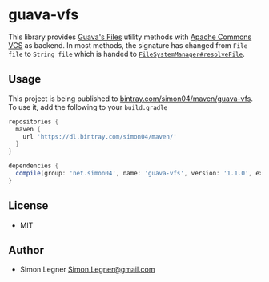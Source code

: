 guava-vfs
=========

This library provides [Guava's Files](http://docs.guava-libraries.googlecode.com/git/javadoc/com/google/common/io/Files.html) utility methods with [Apache Commons VCS](https://commons.apache.org/proper/commons-vfs/) as backend. In most methods, the signature has changed from `File file` to `String file` which is handed to [`FileSystemManager#resolveFile`](https://commons.apache.org/proper/commons-vfs/apidocs/org/apache/commons/vfs2/FileSystemManager.html#resolveFile(java.lang.String)).

Usage
-----
This project is being published to [bintray.com/simon04/maven/guava-vfs](https://bintray.com/simon04/maven/guava-vfs/). To use it, add the following to your `build.gradle`

```gradle
repositories {
  maven {
    url 'https://dl.bintray.com/simon04/maven/'
  }
}

dependencies {
  compile(group: 'net.simon04', name: 'guava-vfs', version: '1.1.0', ext: 'jar')
}
```

License
-------
* MIT

Author
------
* Simon Legner <Simon.Legner@gmail.com>
